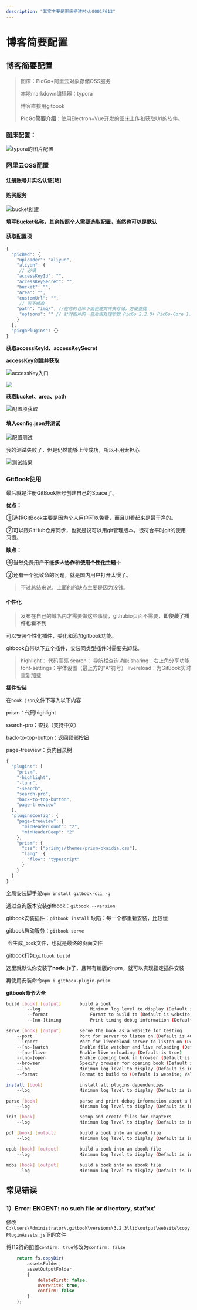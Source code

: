 ```yaml
---
description: "其实主要是图床搭建啦\U0001F613"
---
```


# 博客简要配置

## 博客简要配置

> 图床：PicGo+阿里云对象存储OSS服务
>
> 本地markdown编辑器：typora
>
> 博客直接用gitbook
>
> **PicGo简要介绍**：使用Electron+Vue开发的图床上传和获取Url的软件。

### 图床配置：

![typora&#x7684;&#x56FE;&#x7247;&#x914D;&#x7F6E;](https://zoulam-pic-repo.oss-cn-beijing.aliyuncs.com/img/image-20200716173601669.png)

### 阿里云OSS配置

#### 注册账号并实名认证\[略\]

#### 购买服务

![bucket&#x521B;&#x5EFA;](https://zoulam-pic-repo.oss-cn-beijing.aliyuncs.com/img/image-20200716174859140.png)

**填写Bucket名称，其余按照个人需要选取配置，当然也可以是默认**

#### 获取配置项

```javascript
{
  "picBed": {
    "uploader": "aliyun",
    "aliyun": {
     // 必填
    "accessKeyId": "",
    "accessKeySecret": "",
    "bucket": "", 
    "area": "", 
    "customUrl": "", 
     // 可不修改
    "path": "img/", //在你的仓库下面创建文件夹存储，方便查找
     "options": "" // 针对图片的一些后缀处理参数 PicGo 2.2.0+ PicGo-Core 1.4.0+
    }
  },
  "picgoPlugins": {}
}
```

**获取accessKeyId、accessKeySecret**

**accessKey创建并获取**

![accessKey&#x5165;&#x53E3;](https://zoulam-pic-repo.oss-cn-beijing.aliyuncs.com/img/image-20200716175028051.png)

![](https://zoulam-pic-repo.oss-cn-beijing.aliyuncs.com/img/image-20200716175421637.png)

**获取bucket、area、path**

![&#x914D;&#x7F6E;&#x9879;&#x83B7;&#x53D6;](https://zoulam-pic-repo.oss-cn-beijing.aliyuncs.com/img/image-20200716174531342.png)

#### 填入config.json并测试

![&#x914D;&#x7F6E;&#x6D4B;&#x8BD5;](https://zoulam-pic-repo.oss-cn-beijing.aliyuncs.com/img/image-20200716175726772.png)

我的测试失败了，但是仍然能够上传成功，所以不用太担心

![&#x6D4B;&#x8BD5;&#x7ED3;&#x679C;](https://zoulam-pic-repo.oss-cn-beijing.aliyuncs.com/img/image-20200716175811610.png)

### GitBook使用

最后就是注册GitBook账号创建自己的Space了。

**优点：**

①选择GitBook主要是因为个人用户可以免费，而且UI看起来是最干净的。

②可以跟GitHub仓库同步，也就是说可以用git管理版本，很符合平时git的使用习惯。

**缺点：**

~~①当然免费用户不能**多人协作**和**使用个性化主题**；~~

②还有一个挺致命的问题，就是国内用户打开太慢了。

> 不过总结来说，上面的的缺点主要是因为没钱。

#### 个性化

> 发布在自己的域名内才需要做这些事情，githubio页面不需要，**即使装了插件也看不到**

可以安装个性化插件，美化和添加gitbook功能。

gitbook自带以下五个插件，安装同类型插件时需要先卸载。

> highlight： 代码高亮 search： 导航栏查询功能 sharing：右上角分享功能 font-settings：字体设置（最上方的"A"符号） livereload：为GitBook实时重新加载

**插件安装**

在`book.json`文件下写入以下内容

prism：代码highlight

search-pro：查找（支持中文）

back-to-top-button：返回顶部按钮

page-treeview：页内目录树

```javascript
{
  "plugins": [
    "prism",
    "-highlight",
    "-lunr",
    "-search",
    "search-pro",
    "back-to-top-button",
    "page-treeview"
  ],
  "pluginsConfig": {
    "page-treeview": {
      "minHeaderCount": "2",
      "minHeaderDeep": "2"
    },
    "prism": {
      "css": ["prismjs/themes/prism-okaidia.css"],
      "lang": {
        "flow": "typescript"
      }
    }
  }
}
```

全局安装脚手架`npm install gitbook-cli -g`

通过查询版本安装gitbook：`gitbook --version`

gitbook安装插件：`gitbook install` 缺陷：每一个都重新安装，比较慢

gitbook启动服务：`gitbook serve`

​ 会生成`_book`文件，也就是最终的页面文件

gitbook打包:`gitbook build`

这里就默认你安装了**node.js**了，且带有新版的npm，就可以实现指定插件安装

再使用安装命令`npm i gitbook-plugin-prism`

**gitbook命令大全**

```bash
build [book] [output]       build a book
        --log                   Minimum log level to display (Default is info; Values are debug, info, warn, error, disabled)
        --format                Format to build to (Default is website; Values are website, json, ebook)
        --[no-]timing           Print timing debug information (Default is false)

serve [book] [output]       serve the book as a website for testing
    --port                  Port for server to listen on (Default is 4000)
    --lrport                Port for livereload server to listen on (Default is 35729)
    --[no-]watch            Enable file watcher and live reloading (Default is true)
    --[no-]live             Enable live reloading (Default is true)
    --[no-]open             Enable opening book in browser (Default is false)
    --browser               Specify browser for opening book (Default is )
    --log                   Minimum log level to display (Default is info; Values are debug, info, warn, error, disabled)
    --format                Format to build to (Default is website; Values are website, json, ebook)

install [book]              install all plugins dependencies
    --log                   Minimum log level to display (Default is info; Values are debug, info, warn, error, disabled)

parse [book]                parse and print debug information about a book
    --log                   Minimum log level to display (Default is info; Values are debug, info, warn, error, disabled)

init [book]                 setup and create files for chapters
    --log                   Minimum log level to display (Default is info; Values are debug, info, warn, error, disabled)

pdf [book] [output]         build a book into an ebook file
    --log                   Minimum log level to display (Default is info; Values are debug, info, warn, error, disabled)

epub [book] [output]        build a book into an ebook file
    --log                   Minimum log level to display (Default is info; Values are debug, info, warn, error, disabled)

mobi [book] [output]        build a book into an ebook file
    --log                   Minimum log level to display (Default is info; Values are debug, info, warn, error, disabled)
```

## 常见错误

### 1）Error: ENOENT: no such file or directory, stat'xx'

修改`C:\Users\Administrator\.gitbook\versions\3.2.3\lib\output\website\copyPluginAssets.js`下的文件

将112行的配置`confirm: true`修改为`confirm: false`

```javascript
    return fs.copyDir(
        assetsFolder,
        assetOutputFolder,
        {
            deleteFirst: false,
            overwrite: true,
            confirm: false
        }
    );
```

